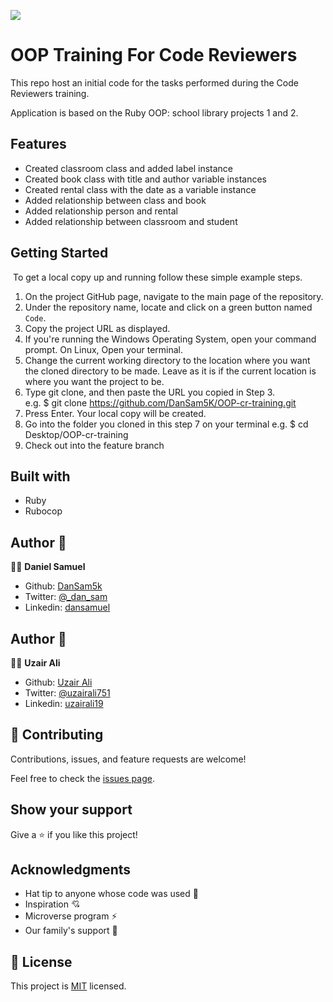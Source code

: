 ![](https://img.shields.io/badge/Microverse-blueviolet)

# OOP Training For Code Reviewers

This repo host an initial code for the tasks performed during the Code Reviewers training.

Application is based on the Ruby OOP: school library projects 1 and 2.


## Features

- Created classroom class and added label instance
- Created book class with title and author variable instances
- Created rental class with the date as a variable instance
- Added relationship between class and book
- Added relationship person and rental
- Added relationship between classroom and student

## Getting Started
​
To get a local copy up and running follow these simple example steps.
​
1. On the project GitHub page, navigate to the main page of the repository.
2. Under the repository name, locate and click on a green button named `Code`. 
3. Copy the project URL as displayed.
4. If you're running the Windows Operating System, open your command prompt. On Linux, Open your terminal. 
5. Change the current working directory to the location where you want the cloned directory to be made. Leave as it is if the current location is where you want the project to be. 
6. Type git clone, and then paste the URL you copied in Step 3. <br>
e.g. $ git clone https://github.com/DanSam5K/OOP-cr-training.git
7. Press Enter. Your local copy will be created. 
8. Go into the folder you cloned in this step 7 on your terminal
e.g. $ cd Desktop/OOP-cr-training
9. Check out into the feature branch

## Built with

- Ruby
- Rubocop

## Author 👤 

👨‍💻 **Daniel Samuel**

- Github: [DanSam5k](https://github.com/DanSam5k)
- Twitter: [@_dan_sam](https://twitter.com/_dan_sam)
- Linkedin: [dansamuel](https://www.linkedin.com/in/dansamuel/)
​
## Author 👤 

👨‍💻 **Uzair Ali**

- Github: [Uzair Ali](https://github.com/uzairali19)
- Twitter: [@uzairali751](https://twitter.com/Uzairali751)
- Linkedin: [uzairali19](https://www.linkedin.com/in/uzairali19/)

## 🤝 Contributing

Contributions, issues, and feature requests are welcome!

Feel free to check the [issues page](https://github.com/DanSam5K/OOP-cr-training/issues).

## Show your support

Give a ⭐️ if you like this project!


## Acknowledgments
- Hat tip to anyone whose code was used 🔰
- Inspiration 💘
- Microverse program ⚡
- Our family's support 🙌

## 📝 License

This project is [MIT](./LICENSE) licensed.
